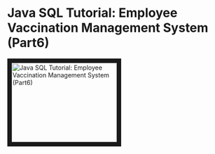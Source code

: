 # Java SQL Tutorial:  Employee Vaccination Management System (Part6)
<a href="http://www.youtube.com/watch?feature=player_embedded&v=wNH7sETwaRg" target="_blank"><img src="http://img.youtube.com/vi/wNH7sETwaRg/0.jpg" alt="Java SQL Tutorial:  Employee Vaccination Management System (Part6)" width="240" height="180" border="10" /></a>
